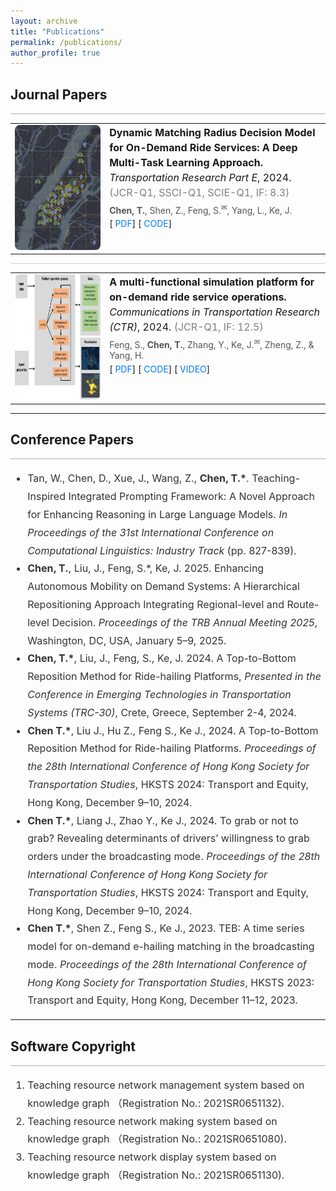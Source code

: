 ```yaml
---
layout: archive
title: "Publications"
permalink: /publications/
author_profile: true
---
```


## Journal Papers

<hr style="height:2px;border-width:0;background-color:#d3d3d3;" />

<table style="width:100%;border:0px;border-spacing:10px;margin:auto;">
<tbody>
<tr>
  <td style="width:30%;vertical-align:middle;text-align:center;">
    <img src="/images/research/order-matching.jpg" style="width: 400px; height: 200px;border-radius:8px;">
  </td>
  <td style="width:70%;vertical-align:top;">
    <p style="margin:0;font-size:16px;line-height:1.5;">
      <strong>Dynamic Matching Radius Decision Model for On-Demand Ride Services: A Deep Multi-Task Learning Approach.</strong>
      <br>
      <em>Transportation Research Part E</em>, 2024. 
      <span style="color:gray;">(JCR-Q1, SSCI-Q1, SCIE-Q1, IF: 8.3)</span>
    </p>
    <p style="margin:5px 0;color:#555;">
      <strong>Chen, T.</strong>, Shen, Z., Feng, S.<sup>✉</sup>, Yang, L., Ke, J.
    </p>
    <p style="margin:5px 0;">
      [<a href="#" style="text-decoration:none;color:#007bff;"><i class="fa fa-file-pdf-o" aria-hidden="true"></i> PDF</a>]
      [<a href="https://github.com/HKU-Smart-Mobility-Lab/DL-MRD-Broadcasting" style="text-decoration:none;color:#007bff;"><i class="fa fa-code" aria-hidden="true"></i> CODE</a>]
    </p>
  </td>
</tr>
</tbody>
</table>

<hr style="height:1px;border-width:0;background-color:#d3d3d3;" />

<table style="width:100%;border:0px;border-spacing:10px;margin:auto;">
<tbody>
<tr>
  <td style="width:30%;vertical-align:middle;text-align:center;">
    <img src="/images/research/feng2023multi.png" style="width: 400px; height: 200px;border-radius:8px;">
  </td>
  <td style="width:70%;vertical-align:top;">
    <p style="margin:0;font-size:16px;line-height:1.5;">
      <strong>A multi-functional simulation platform for on-demand ride service operations.</strong>
      <br>
      <em>Communications in Transportation Research (CTR)</em>, 2024. 
      <span style="color:gray;">(JCR-Q1, IF: 12.5)</span>
    </p>
    <p style="margin:5px 0;color:#555;">
      Feng, S., <strong>Chen, T.</strong>, Zhang, Y., Ke, J.<sup>✉</sup>, Zheng, Z., & Yang, H.
    </p>
    <p style="margin:5px 0;">
      [<a href="https://arxiv.org/pdf/2303.12336" style="text-decoration:none;color:#007bff;"><i class="fa fa-file-pdf-o" aria-hidden="true"></i> PDF</a>]
      [<a href="https://github.com/HKU-Smart-Mobility-Lab/Transportation_Simulator" style="text-decoration:none;color:#007bff;"><i class="fa fa-code" aria-hidden="true"></i> CODE</a>]
      [<a href="https://youtu.be/q25L7lr77ms" style="text-decoration:none;color:#007bff;"><i class="fa fa-video-camera" aria-hidden="true"></i> VIDEO</a>]
    </p>
  </td>
</tr>
</tbody>
</table>

---

## Conference Papers

<hr style="height:2px;border-width:0;background-color:#d3d3d3;" />

<ul style="font-size:16px;line-height:1.8;color:#333;">
  <li>
    Tan, W., Chen, D., Xue, J., Wang, Z., <strong>Chen, T.*</strong>. Teaching-Inspired Integrated Prompting Framework: A Novel Approach for Enhancing Reasoning in Large Language Models. 
    <em>In Proceedings of the 31st International Conference on Computational Linguistics: Industry Track</em> (pp. 827-839).
  </li>
  <li>
    <strong>Chen, T.</strong>, Liu, J., Feng, S.*, Ke, J. 2025. Enhancing Autonomous Mobility on Demand Systems: A Hierarchical Repositioning Approach Integrating Regional-level and Route-level Decision. 
    <em>Proceedings of the TRB Annual Meeting 2025</em>, Washington, DC, USA, January 5–9, 2025.
  </li>
  <li>
    <strong>Chen, T.*</strong>, Liu, J., Feng, S., Ke, J. 2024. A Top-to-Bottom Reposition Method for Ride-hailing Platforms, 
    <em>Presented in the Conference in Emerging Technologies in Transportation Systems (TRC-30)</em>, Crete, Greece, September 2-4, 2024.
  </li>
  <li>
    <strong>Chen T.*</strong>, Liu J., Hu Z., Feng S., Ke J., 2024. A Top-to-Bottom Reposition Method for Ride-hailing Platforms. 
    <em>Proceedings of the 28th International Conference of Hong Kong Society for Transportation Studies</em>, HKSTS 2024: Transport and Equity, Hong Kong, December 9–10, 2024.
  </li>
  <li>
    <strong>Chen T.*</strong>, Liang J., Zhao Y., Ke J., 2024. To grab or not to grab? Revealing determinants of drivers’ willingness to grab orders under the broadcasting mode. 
    <em>Proceedings of the 28th International Conference of Hong Kong Society for Transportation Studies</em>, HKSTS 2024: Transport and Equity, Hong Kong, December 9–10, 2024.
  </li>
  <li>
    <strong>Chen T.*</strong>, Shen Z., Feng S., Ke J., 2023. TEB: A time series model for on-demand e-hailing matching in the broadcasting mode. 
    <em>Proceedings of the 28th International Conference of Hong Kong Society for Transportation Studies</em>, HKSTS 2023: Transport and Equity, Hong Kong, December 11–12, 2023.
  </li>
</ul>

---

## Software Copyright

<hr style="height:2px;border-width:0;background-color:#d3d3d3;" />

<ol style="font-size:16px;line-height:1.8;color:#333;">
  <li>
    Teaching resource network management system based on knowledge graph （Registration No.: 2021SR0651132).
  </li>
  <li>
    Teaching resource network making system based on knowledge graph （Registration No.: 2021SR0651080).
  </li>
  <li>
    Teaching resource network display system based on knowledge graph （Registration No.: 2021SR0651130).
  </li>
</ol>
